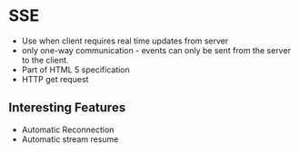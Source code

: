 
# SSE
+ Use when client requires real time updates from server
+ only one-way communication - events can only be sent from the server to the client.
+ Part of HTML 5 specification
+ HTTP get request
## Interesting Features
+ Automatic Reconnection
+ Automatic stream resume